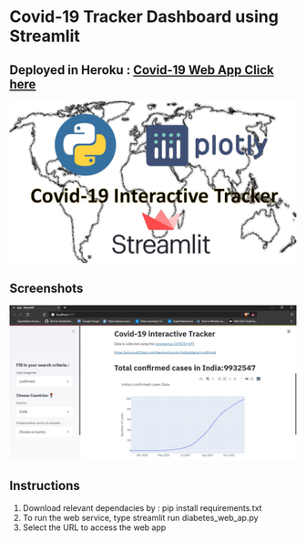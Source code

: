 # Covid-19 Tracker Dashboard using Streamlit
## Deployed in Heroku : [Covid-19 Web App Click here](  https://covid19-streamlit-webapp.herokuapp.com/)
![Alt Text](covid_bg.jpg)

## Screenshots
![Alt Text](demo_ss.jpg)

## Instructions
1. Download relevant dependacies by : pip install requirements.txt
2. To run the web service, type streamlit run  diabetes_web_ap.py
3. Select the URL to access the web app

